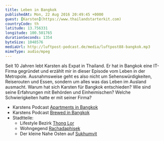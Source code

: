 ```yaml
---
title: Leben in Bangkok
publishedAt: Mon, 22 Aug 2016 20:49:45 +0000
guest: [Karsten](https://www.thailandstarterkit.com)
countryCode: th
latitude: 13.756331
longitude: 100.501765
durationSeconds: 1354
byteSize: 1048576 
mediaUrl: http://luftpost-podcast.de/media/luftpost88-bangkok.mp3
mimeType: audio/mpeg
---
```


Seit 10 Jahren lebt Karsten als Expat in Thailand. Er hat in Bangkok eine IT-Firma gegründet und erzählt mir in dieser Episode vom Leben in der Metropole. Ausnahmsweise geht es also nicht um Sehenswürdigkeiten, Reiserouten und Essen, sondern um alles was das Leben im Ausland ausmacht. Warum hat sich Karsten für Bangkok entschieden? Wie sind seine Erfahrungen mit Behörden und Einheimischen? Welche Schwierigkeiten hatte er mit seiner Firma? 
* Karstens Podcast [Apartments in Bangkok](https://www.thailandstarterkit.com/accommodation/apartments-and-houses-in-bangkok/)
* Karstens Podcast [Brewed in Bangkok](https://www.thailandstarterkit.com/podcasts/brewed-in-bangkok/welcome/)
* Stadtteile:  
   * Lifestyle Bezirk [Thong Lor](https://www.google.co.th/maps/place/Soi+Thong+Lo,+Krung+Thep+Maha+Nakhon/data=!4m2!3m1!1s0x30e29e531f33f455:0x2eda6f9b9ae03925?sa=X&ved=0ahUKEwjXgf3VjNTOAhWBOI8KHZS-CFYQ8gEIazAK)  
   * Wohngegend [Rachadaphisek](https://www.google.co.th/maps/place/The+Street+Ratchada/@13.7702377,100.5699528,17z/data=!3m1!4b1!4m5!3m4!1s0x30e29e8706e0058b:0xeffbab121222bbeb!8m2!3d13.7702377!4d100.5721415)  
   * Der kleine Nahe Osten auf [Sukhumvit](https://www.google.co.th/maps/place/6+Soi+Sukhumvit+3%2F1,+Khwaeng+Khlong+Toei+Nuea,+Khet+Watthana,+Krung+Thep+Maha+Nakhon+10110/@13.7429171,100.5522902,17z/data=!3m1!4b1!4m8!1m2!2m1!1ssukhumvit+3!3m4!1s0x30e29ee7a2eb6ce9:0x6ab7f2d43835e527!8m2!3d13.7427521!4d100.5536009)

